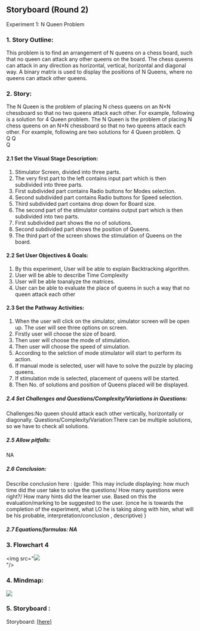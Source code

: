 ## Storyboard (Round 2)

Experiment 1: N Queen Problem
### 1. Story Outline:

This problem is to find an arrangement of N queens on a chess board, such that no queen can attack any other queens on the board.
The chess queens can attack in any direction as horizontal, vertical, horizontal and diagonal way.
A binary matrix is used to display the positions of N Queens, where no queens can attack other queens.

### 2. Story:

The N Queen is the problem of placing N chess queens on an N×N chessboard so that no two queens attack each other. For example, following is a solution for 4 Queen problem.
The N Queen is the problem of placing N chess queens on an N×N chessboard so that no two queens attack each other. For example, following are two solutions for 4 Queen problem.
	Q		
			Q
Q			
		Q	

#### 2.1 Set the Visual Stage Description:
1. Stimulator Screen, divided into three parts.
2. The very first part to the left contains input part which is then subdivided into three parts.
3. First subdivided part contains Radio buttons for Modes selection.
4. Second subdivided part contains Radio buttons for Speed selection.
5. Third subdivided part contains drop down for Board size.
6. The second part of the stimulator contains output part which is then subdivided into two parts.
7. First subdivided part shows the no of solutions.
8. Second subdivided part shows the position of Queens.
9. The third part of the screen shows the stimulation of Queens on the board.

#### 2.2 Set User Objectives & Goals:
1. By this experiment, User will be able to explain Backtracking algorithm.
2. User will be able to describe Time Complexity
3. User will be able toanalyze the matrices.
4. User can be able to evaluate the place of queens in such a way that no queen attack each other


#### 2.3 Set the Pathway Activities:
1. When the user will click on the simulator, simulator screen will be open up. The user will see three options on screen.
2. Firstly user will choose the size of board.
3. Then user will choose the mode of stimulation.
4. Then user will choose the speed of simulation.
5. According to the selction of mode stimulator will start to perform its action.
6. If manual mode is selected, user will have to solve the puzzle by placing queens.
7. If stimulation mde is selected, placement of queens will be started.
8. Then No. of solutions and position of Queens placed will be displayed.


##### 2.4 Set Challenges and Questions/Complexity/Variations in Questions:

Challenges:No queen should attack each other vertically, horizontally or diagonally.
Questions/Complexity/Variation:There can be multiple solutions, so we have to check all solutions.


##### 2.5 Allow pitfalls:
NA

##### 2.6 Conclusion:
Describe conclusion here : (guide: This may include displaying: how much time did the user take to solve the questions/ How many questions were right?/ How many hints did the learner use. Based on this the evaluation/marking to be suggested to the user. (once he is towards the completion of the experiment, what LO he is taking along with him, what will be his probable, interpretation/conclusion , descriptive) )

##### 2.7 Equations/formulas: NA

### 3. Flowchart 4
<img src="<img src="flowchart/flowchart.png"/><br>"/><br>

### 4. Mindmap:
<img src="mindmap/mindmap.png"/>
 
### 5. Storyboard :
Storyboard: <a href="Storyboard/carwiper.gif"> [here]</a>
